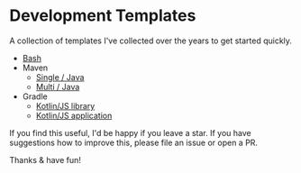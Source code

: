 # Development Templates

A collection of templates I've collected over the years to get started quickly. 

- [Bash](bash)
- Maven
    + [Single / Java](maven/single)
    + [Multi / Java](maven/multi)
- Gradle
    + [Kotlin/JS library](gradle/kotlinjs/lib)
    + [Kotlin/JS application](gradle/kotlinjs/app) 

If you find this useful, I'd be happy if you leave a star. If you have suggestions how to improve this, please file an issue or open a PR.

Thanks & have fun!
